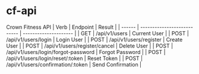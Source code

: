 # cf-api
Crown Fitness API
| Verb   | Endpoint                    | Result                |
| ------ | --------------------------- | --------------------- |
| GET   | /api/v1/users         | Current User            |
| POST   | /api/v1/users/login         | Login User            |
| POST   | /api/v1/users/register      | Create User           |
| POST   | /api/v1/users/register/cancel      | Delete User           |
| POST   | /api/v1/users/login/forgot-password         | Forgot Password            |
| POST   | /api/v1/users/login/reset/:token         | Reset Token            |
| POST   | /api/v1/users/confirmation/:token         | Send Confirmation            |


